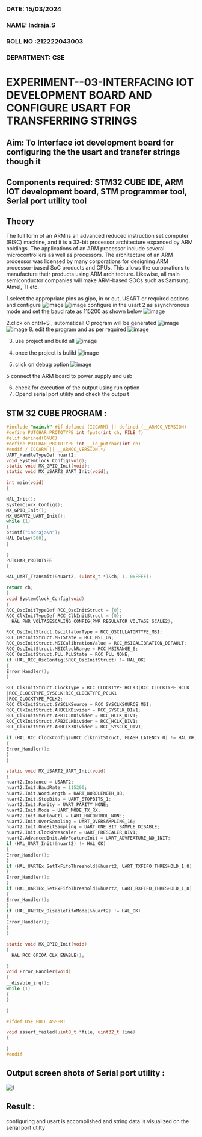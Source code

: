 
###  DATE: 15/03/2024
###  NAME: Indraja.S
###  ROLL NO :212222043003
###  DEPARTMENT: CSE

# EXPERIMENT--03-INTERFACING IOT DEVELOPMENT BOARD AND CONFIGURE USART FOR TRANSFERRING STRINGS 
## Aim: To Interface iot development board for configuring the the usart and transfer strings though it 
## Components required: STM32 CUBE IDE, ARM IOT development board,  STM programmer tool, Serial port utility tool 
## Theory 
The full form of an ARM is an advanced reduced instruction set computer (RISC) machine, and it is a 32-bit processor architecture expanded by ARM holdings. The applications of an ARM processor include several microcontrollers as well as processors. The architecture of an ARM processor was licensed by many corporations for designing ARM processor-based SoC products and CPUs. This allows the corporations to manufacture their products using ARM architecture. Likewise, all main semiconductor companies will make ARM-based SOCs such as Samsung, Atmel, TI etc.


1.select the appropriate pins as gipo, in or out, USART or required options and configure 
![image](https://user-images.githubusercontent.com/36288975/226189403-f7179f1a-3eae-4637-826b-ab4ec35ba1e1.png)
![image](https://user-images.githubusercontent.com/36288975/226189425-2b2414ce-49b3-4b61-a260-c658cb2e4152.png)
configure in the usart 2 as asynchronous mode and set the baud rate as 115200 as shown below 
![image](https://user-images.githubusercontent.com/36288975/234776631-d6a84ef4-904c-4eac-98ed-ab6253e9379c.png)

  
2.click on cntrl+S , automaticall C program will be generated 
![image](https://user-images.githubusercontent.com/36288975/226189443-8b43451d-0b14-47e4-a20b-cc09c6ad8458.png)
![image](https://user-images.githubusercontent.com/36288975/226189450-85ffa969-2ffb-4788-81e5-72d60fdda0f1.png)
8. edit the program and as per required 
![image](https://user-images.githubusercontent.com/36288975/226189461-a573e62f-a109-4631-a250-a20925758fe0.png)

3. use project and build all 
![image](https://user-images.githubusercontent.com/36288975/226189554-3f7101ac-3f41-48fc-abc7-480bd6218dec.png)
10. once the project is bulild 
![image](https://user-images.githubusercontent.com/36288975/226189577-c61cc1eb-3990-4968-8aa6-aefffc766b70.png)

4. click on debug option 
![image](https://user-images.githubusercontent.com/36288975/226189625-37daa9a3-62e9-42b5-a5ce-2ac63345905b.png)

5 connect the  ARM board to power supply and usb 


6. check for execution of the output using run option
7. Opend serial port utility and check the outpu t



## STM 32 CUBE PROGRAM :
```C
#include "main.h" #if defined (ICCARM) || defined (__ARMCC_VERSION)
#define PUTCHAR_PROTOTYPE int fputc(int ch, FILE f)
#elif defined(GNUC)
#define PUTCHAR_PROTOTYPE int __io_putchar(int ch)
#endif / ICCARM || __ARMCC_VERSION */
UART_HandleTypeDef huart2;
void SystemClock_Config(void);
static void MX_GPIO_Init(void);
static void MX_USART2_UART_Init(void);

int main(void)
{

HAL_Init();
SystemClock_Config();
MX_GPIO_Init();
MX_USART2_UART_Init();
while (1)
{
printf("indraja\n");
HAL_Delay(500);
}

}
PUTCHAR_PROTOTYPE
{

HAL_UART_Transmit(&huart2, (uint8_t *)&ch, 1, 0xFFFF);

return ch;
}
void SystemClock_Config(void)
{
RCC_OscInitTypeDef RCC_OscInitStruct = {0};
RCC_ClkInitTypeDef RCC_ClkInitStruct = {0};
__HAL_PWR_VOLTAGESCALING_CONFIG(PWR_REGULATOR_VOLTAGE_SCALE2);

RCC_OscInitStruct.OscillatorType = RCC_OSCILLATORTYPE_MSI;
RCC_OscInitStruct.MSIState = RCC_MSI_ON;
RCC_OscInitStruct.MSICalibrationValue = RCC_MSICALIBRATION_DEFAULT;
RCC_OscInitStruct.MSIClockRange = RCC_MSIRANGE_6;
RCC_OscInitStruct.PLL.PLLState = RCC_PLL_NONE;
if (HAL_RCC_OscConfig(&RCC_OscInitStruct) != HAL_OK)
{
Error_Handler();
}

RCC_ClkInitStruct.ClockType = RCC_CLOCKTYPE_HCLK3|RCC_CLOCKTYPE_HCLK
|RCC_CLOCKTYPE_SYSCLK|RCC_CLOCKTYPE_PCLK1
|RCC_CLOCKTYPE_PCLK2;
RCC_ClkInitStruct.SYSCLKSource = RCC_SYSCLKSOURCE_MSI;
RCC_ClkInitStruct.AHBCLKDivider = RCC_SYSCLK_DIV1;
RCC_ClkInitStruct.APB1CLKDivider = RCC_HCLK_DIV1;
RCC_ClkInitStruct.APB2CLKDivider = RCC_HCLK_DIV1;
RCC_ClkInitStruct.AHBCLK3Divider = RCC_SYSCLK_DIV1;

if (HAL_RCC_ClockConfig(&RCC_ClkInitStruct, FLASH_LATENCY_0) != HAL_OK)
{
Error_Handler();
}
}

static void MX_USART2_UART_Init(void)
{
huart2.Instance = USART2;
huart2.Init.BaudRate = 115200;
huart2.Init.WordLength = UART_WORDLENGTH_8B;
huart2.Init.StopBits = UART_STOPBITS_1;
huart2.Init.Parity = UART_PARITY_NONE;
huart2.Init.Mode = UART_MODE_TX_RX;
huart2.Init.HwFlowCtl = UART_HWCONTROL_NONE;
huart2.Init.OverSampling = UART_OVERSAMPLING_16;
huart2.Init.OneBitSampling = UART_ONE_BIT_SAMPLE_DISABLE;
huart2.Init.ClockPrescaler = UART_PRESCALER_DIV1;
huart2.AdvancedInit.AdvFeatureInit = UART_ADVFEATURE_NO_INIT;
if (HAL_UART_Init(&huart2) != HAL_OK)
{
Error_Handler();
}
if (HAL_UARTEx_SetTxFifoThreshold(&huart2, UART_TXFIFO_THRESHOLD_1_8) != HAL_OK)
{
Error_Handler();
}
if (HAL_UARTEx_SetRxFifoThreshold(&huart2, UART_RXFIFO_THRESHOLD_1_8) != HAL_OK)
{
Error_Handler();
}
if (HAL_UARTEx_DisableFifoMode(&huart2) != HAL_OK)
{
Error_Handler();
}
}

static void MX_GPIO_Init(void)
{
__HAL_RCC_GPIOA_CLK_ENABLE();

}
void Error_Handler(void)
{
__disable_irq();
while (1)
{
}

}

#ifdef USE_FULL_ASSERT

void assert_failed(uint8_t *file, uint32_t line)
{

}
#endif
```

## Output screen shots of Serial port utility   :
 ![1](https://github.com/indrajasukumar/-EXPERIMENT--03-INTERFACE-IOT-BOARD-AND-CONFIGURE-USART-TO-TRANSFER-STRINGS-/assets/145115195/4768360d-5f1c-43d6-8dd4-85d19d2a9625)
## Result :
configuring and usart is accomplished and string data is visualized on the serial port utilty
